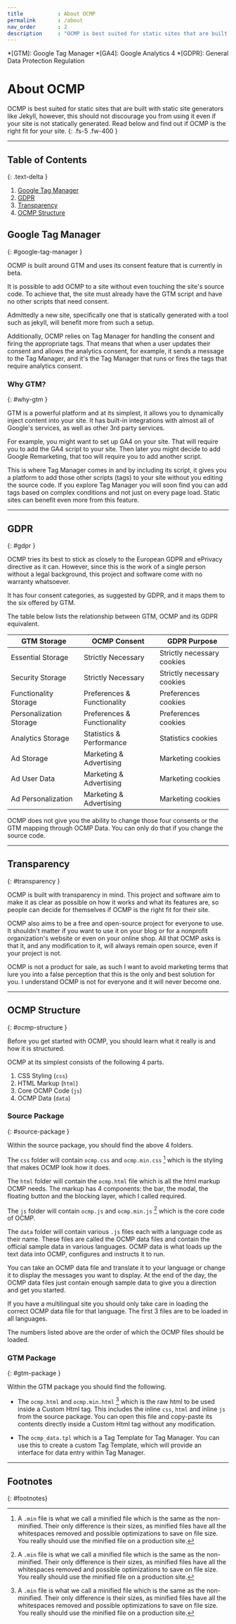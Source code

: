 ```yaml
---
title			: About OCMP
permalink		: /about
nav_order		: 2
description 	: "OCMP is best suited for static sites that are built with static site generators like Jekyll, however, this should not discourage you from using it even if your site is not statically generated. Read below and find out if OCMP is the right fit for your site."
---
```


*[GTM]: Google Tag Manager
*[GA4]: Google Analytics 4
*[GDPR]: General Data Protection Regulation

# About OCMP

OCMP is best suited for static sites that are built with static site generators like Jekyll, however, this should not discourage you from using it even if your site is not statically generated. Read below and find out if OCMP is the right fit for your site.
{: .fs-5 .fw-400 }

----

## Table of Contents
{: .text-delta }

1. [Google Tag Manager](#google-tag-manager)
2. [GDPR](#gdpr)
3. [Transparency](#transparency)
4. [OCMP Structure](#ocmp-structure)

## Google Tag Manager
{: #google-tag-manager }

OCMP is built around GTM and uses its consent feature that is currently in beta.

It is possible to add OCMP to a site without even touching the site's source code. To achieve that, the site must already have the GTM script and have no other scripts that need consent.

Admittedly a new site, specifically one that is statically generated with a tool such as jekyll, will benefit more from such a setup.

Additionally, OCMP relies on Tag Manager for handling the consent and firing the appropriate tags. That means that when a user updates their consent and allows the analytics consent, for example, it sends a message to the Tag Manager, and it's the Tag Manager that runs or fires the tags that require analytics consent.

### Why GTM?
{: #why-gtm }

GTM is a powerful platform and at its simplest, it allows you to dynamically inject content into your site. It has built-in integrations with almost all of Google's services, as well as other 3rd party services.

For example, you might want to set up GA4 on your site. That will require you to add the GA4 script to your site. Then later you might decide to add Google Remarketing, that too will require you to add another script.

This is where Tag Manager comes in and by including its script, it gives you a platform to add those other scripts (tags) to your site without you editing the source code.
If you explore Tag Manager you will soon find you can add tags based on complex conditions and not just on every page load. Static sites can benefit even more from this feature.

----

## GDPR
{: #gdpr }

OCMP tries its best to stick as closely to the European GDPR and ePrivacy directive as it can. However, since this is the work of a single person without a legal background, this project and software come with no warranty whatsoever.

It has four consent categories, as suggested by GDPR, and it maps them to the six offered by GTM.

The table below lists the relationship between GTM, OCMP and its GDPR equivalent.

| GTM Storage | OCMP Consent | GDPR Purpose |
| -- | -- | -- |
| Essential Storage | Strictly Necessary | Strictly necessary cookies |
| Security Storage | Strictly Necessary | Strictly necessary cookies |
| Functionality Storage | Preferences & Functionality | Preferences cookies |
| Personalization Storage | Preferences & Functionality | Preferences cookies |
| Analytics Storage | Statistics & Performance | Statistics cookies |
| Ad Storage | Marketing & Advertising | Marketing cookies |
| Ad User Data | Marketing & Advertising | Marketing cookies |
| Ad Personalization | Marketing & Advertising | Marketing cookies |

OCMP does not give you the ability to change those four consents or the GTM mapping through OCMP Data. You can only do that if you change the source code.

----

## Transparency
{: #transparency }

OCMP is built with transparency in mind. This project and software aim to make it as clear as possible on how it works and what its features are, so people can decide for themselves if OCMP is the right fit for their site.

OCMP also aims to be a free and open-source project for everyone to use. It shouldn't matter if you want to use it on your blog or for a nonprofit organization's website or even on your online shop. All that OCMP asks is that it, and any modification to it, will always remain open source, even if your project is not.

OCMP is not a product for sale, as such I want to avoid marketing terms that lure you into a false perception that this is the only and best solution for you.
I understand OCMP is not for everyone and it will never become one.

----

## OCMP Structure
{: #ocmp-structure }

Before you get started with OCMP, you should learn what it really is and how it is structured.

OCMP at its simplest consists of the following 4 parts.

1. CSS Styling (`css`)
2. HTML Markup (`html`)
3. Core OCMP Code (`js`)
4. OCMP Data (`data`)

### Source Package
{: #source-package }

Within the source package, you should find the above 4 folders.

The `css` folder will contain `ocmp.css` and `ocmp.min.css` [^1] which is the styling that makes OCMP look how it does.

The `html` folder will contain the `ocmp.html` file which is all the html markup OCMP needs. The markup has 4 components: the bar, the modal, the floating button and the blocking layer, which I called required.

The `js` folder will contain `ocmp.js` and `ocmp.min.js` [^1] which is the core code of OCMP.

The `data` folder will contain various `.js` files each with a language code as their name.
These files are called the OCMP data files and contain the official sample data in various languages. OCMP data is what loads up the text data into OCMP, configures and instructs it to run.

You can take an OCMP data file and translate it to your language or change it to display the messages you want to display. At the end of the day, the OCMP data files just contain enough sample data to give you a direction and get you started.

If you have a multilingual site you should only take care in loading the correct OCMP data file for that language. The first 3 files are to be loaded in all languages.

The numbers listed above are the order of which the OCMP files should be loaded.

### GTM Package
{: #gtm-package }

Within the GTM package you should find the following.

- The `ocmp.html` and `ocmp.min.html` [^1] which is the raw html to be used inside a Custom Html tag. This includes the inline `css`, `html` and inline `js` from the source package. You can open this file and copy-paste its contents directly inside a Custom Html tag without any modification.

- The `ocmp_data.tpl` which is a Tag Template for Tag Manager. You can use this to create a custom Tag Template, which will provide an interface for data entry within Tag Manager.

----

## Footnotes
{: #footnotes}

[^1]: A `.min` file is what we call a minified file which is the same as the non-minified. Their only difference is their sizes, as minified files have all the whitespaces removed and possible optimizations to save on file size. You really should use the minified file on a production site.
